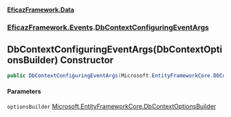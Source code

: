 #### [EficazFramework.Data](EficazFrameworkData.md 'EficazFramework Data')
### [EficazFramework.Events](EficazFrameworkData.md#EficazFramework.Events 'EficazFramework.Events').[DbContextConfiguringEventArgs](EficazFramework.Events/DbContextConfiguringEventArgs.md 'EficazFramework.Events.DbContextConfiguringEventArgs')

## DbContextConfiguringEventArgs(DbContextOptionsBuilder) Constructor

```csharp
public DbContextConfiguringEventArgs(Microsoft.EntityFrameworkCore.DbContextOptionsBuilder optionsBuilder);
```
#### Parameters

<a name='EficazFramework.Events.DbContextConfiguringEventArgs.DbContextConfiguringEventArgs(Microsoft.EntityFrameworkCore.DbContextOptionsBuilder).optionsBuilder'></a>

`optionsBuilder` [Microsoft.EntityFrameworkCore.DbContextOptionsBuilder](https://docs.microsoft.com/en-us/dotnet/api/Microsoft.EntityFrameworkCore.DbContextOptionsBuilder 'Microsoft.EntityFrameworkCore.DbContextOptionsBuilder')